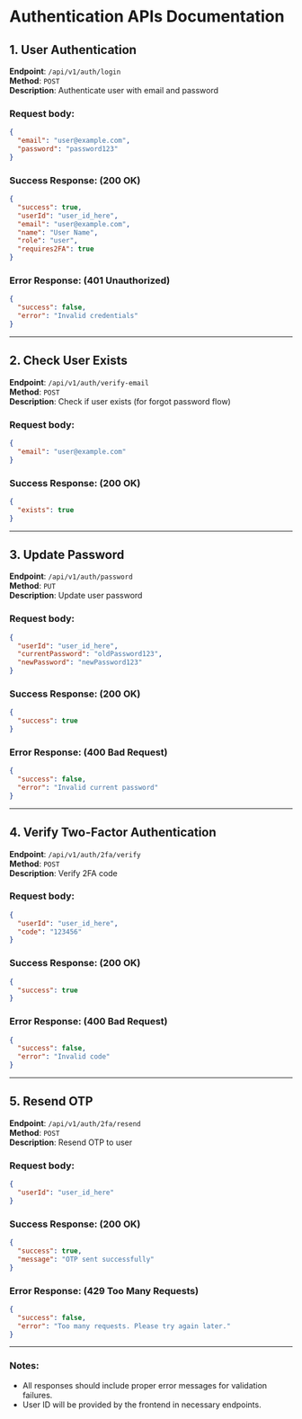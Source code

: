 # Authentication APIs Documentation

## 1. User Authentication

**Endpoint**: `/api/v1/auth/login`  
**Method**: `POST`  
**Description**: Authenticate user with email and password

### Request body:

```json
{
  "email": "user@example.com",
  "password": "password123"
}
```

### Success Response: (200 OK)

```json
{
  "success": true,
  "userId": "user_id_here",
  "email": "user@example.com",
  "name": "User Name",
  "role": "user",
  "requires2FA": true
}
```

### Error Response: (401 Unauthorized)

```json
{
  "success": false,
  "error": "Invalid credentials"
}
```

---

## 2. Check User Exists

**Endpoint**: `/api/v1/auth/verify-email`  
**Method**: `POST`  
**Description**: Check if user exists (for forgot password flow)

### Request body:

```json
{
  "email": "user@example.com"
}
```

### Success Response: (200 OK)

```json
{
  "exists": true
}
```

---

## 3. Update Password

**Endpoint**: `/api/v1/auth/password`  
**Method**: `PUT`  
**Description**: Update user password

### Request body:

```json
{
  "userId": "user_id_here",
  "currentPassword": "oldPassword123",
  "newPassword": "newPassword123"
}
```

### Success Response: (200 OK)

```json
{
  "success": true
}
```

### Error Response: (400 Bad Request)

```json
{
  "success": false,
  "error": "Invalid current password"
}
```

---

## 4. Verify Two-Factor Authentication

**Endpoint**: `/api/v1/auth/2fa/verify`  
**Method**: `POST`  
**Description**: Verify 2FA code

### Request body:

```json
{
  "userId": "user_id_here",
  "code": "123456"
}
```

### Success Response: (200 OK)

```json
{
  "success": true
}
```

### Error Response: (400 Bad Request)

```json
{
  "success": false,
  "error": "Invalid code"
}
```

---

## 5. Resend OTP

**Endpoint**: `/api/v1/auth/2fa/resend`  
**Method**: `POST`  
**Description**: Resend OTP to user

### Request body:

```json
{
  "userId": "user_id_here"
}
```

### Success Response: (200 OK)

```json
{
  "success": true,
  "message": "OTP sent successfully"
}
```

### Error Response: (429 Too Many Requests)

```json
{
  "success": false,
  "error": "Too many requests. Please try again later."
}
```

---

### Notes:

- All responses should include proper error messages for validation failures.
- User ID will be provided by the frontend in necessary endpoints.

